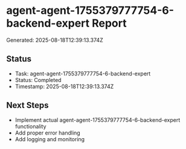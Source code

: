 # agent-agent-1755379777754-6-backend-expert Report

Generated: 2025-08-18T12:39:13.374Z

## Status
- Task: agent-agent-1755379777754-6-backend-expert
- Status: Completed
- Timestamp: 2025-08-18T12:39:13.374Z

## Next Steps
- Implement actual agent-agent-1755379777754-6-backend-expert functionality
- Add proper error handling
- Add logging and monitoring

